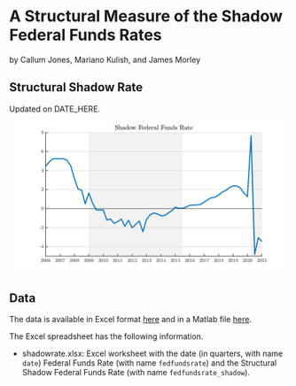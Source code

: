 # A Structural Measure of the Shadow Federal Funds Rates

by Callum Jones, Mariano Kulish, and James Morley

## Structural Shadow Rate

Updated on DATE_HERE.

![Shadow Rate](exhibits/shadowrate.png)

## Data

The data is available in Excel format [here](exhibits/shadowrate.xlsx) and in a Matlab file [here](exhibits/shadowrate.mat). 

The Excel spreadsheet has the following information.
- shadowrate.xlsx: Excel worksheet with the date (in quarters, with name `date`) Federal Funds Rate (with name `fedfundsrate`) and the Structural Shadow Federal Funds Rate (with name `fedfundsrate_shadow`).

<!---
    ## Figures in the Text

`shadow_rate_main` - shocks_shadow_dist
`shadow_rate_main_shocks` - shocks_shadow_dist

`shadow_rate_zlb_combined` - shocks_shadow_dist

`contribution_sh_shocks_srlr_sh_r20only` - long_rate_decomp

`stsr_var_zlb` - run_var
`wuxia_var_zlb` - run_var

`shadow_rate_main_ext`
-->
